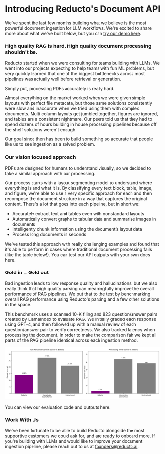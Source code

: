 # Introducing Reducto's Document API
We've spent the last few months building what we believe is the most powerful document ingestion for LLM workflows. We're excited to share more about what we've built below, but you can [try our demo here](https://app.reducto.ai/share/030cb778-466b-46c9-a6d9-8863bed9abe0).

### High quality RAG is hard. High quality document processing shouldn't be.
Reducto started when we were consulting for teams building with LLMs. We went into our projects expecting to help teams with fun ML problems, but very quickly learned that one of the biggest bottlenecks across most pipelines was actually well before retrieval or generation.

Simply put, processing PDFs accurately is really hard.

Almost everything on the market worked when we were given simple layouts with perfect file metadata, but those same solutions consistently were slow and inaccurate when we tried using them with complex documents. Multi column layouts get jumbled together, figures are ignored, and tables are a consistent nightmare. Our peers told us that they had to spend dozens of hours building in house processing pipelines because off the shelf solutions weren't enough.

Our goal since then has been to build something so accurate that people like us to see ingestion as a solved problem.

### Our vision focused approach
PDFs are designed for humans to understand visually, so we decided to take a similar approach with our processing.

Our process starts with a layout segmenting model to understand where everything is and what it is. By classifying every text block, table, image, and figure, we're able to use a very specific approach for each and then recompose the document structure in a way that captures the original content. There's a lot that goes into each pipeline, but in short we:
- Accurately extract text and tables even with nonstandard layouts
- Automatically convert graphs to tabular data and summarize images in documents
- Intelligently chunk information using the document’s layout data
- Process long documents in seconds

We've tested this approach with really challenging examples and found that it's able to perform in cases where traditional document processing fails (like the table below!). You can test our API outputs with your own docs here.

### Gold in = Gold out
Bad ingestion leads to low response quality and hallucinations, but we also really think that high quality parsing can meaningfully improve the overall performance of RAG pipelines. We put that to the test by benchmarking overall RAG performance using Reducto's parsing and a few other solutions in the space.

This benchmark uses a scanned 10-K filing and 823 question/answer pairs created by LlamaIndex to evaluate RAG. We initially graded each response using GPT-4, and then followed up with a manual review of each question/answer pair to verify correctness. We also tracked latency when processing the document. In order to make the comparison fair we kept all parts of the RAG pipeline identical across each ingestion method.

![](images/benchmark_performance.png)

You can view our evaluation code and outputs [here](/benchmarks/benchmark.py).

### Work With Us
We've been fortunate to be able to build Reducto alongside the most supportive customers we could ask for, and are ready to onboard more. If you're building with LLMs and would like to improve your document ingestion pipeline, please reach out to us at founders@reducto.ai.